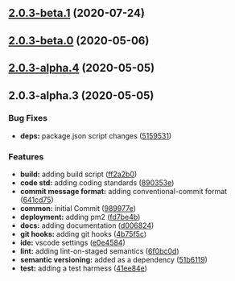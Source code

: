 ## [2.0.3-beta.1](https://github.com/twyr/common/compare/2.0.3-beta.0...2.0.3-beta.1) (2020-07-24)

<a name="2.0.3-beta.0"></a>
## [2.0.3-beta.0](https://github.com/twyr/common/compare/2.0.3-alpha.4...2.0.3-beta.0) (2020-05-06)

<a name="2.0.3-alpha.4"></a>
## [2.0.3-alpha.4](https://github.com/twyr/common/compare/2.0.3-alpha.3...2.0.3-alpha.4) (2020-05-05)

<a name="2.0.3-alpha.3"></a>
## 2.0.3-alpha.3 (2020-05-05)


### Bug Fixes

* **deps:** package.json script changes ([5159531](https://github.com/twyr/common/commit/5159531))


### Features

* **build:** adding build script ([ff2a2b0](https://github.com/twyr/common/commit/ff2a2b0))
* **code std:** adding coding standards ([890353e](https://github.com/twyr/common/commit/890353e))
* **commit message format:** adding conventional-commit format ([641cd75](https://github.com/twyr/common/commit/641cd75))
* **common:** initial Commit ([989977e](https://github.com/twyr/common/commit/989977e))
* **deployment:** adding pm2 ([fd7be4b](https://github.com/twyr/common/commit/fd7be4b))
* **docs:** adding documentation ([d006824](https://github.com/twyr/common/commit/d006824))
* **git hooks:** adding git hooks ([4b75f5c](https://github.com/twyr/common/commit/4b75f5c))
* **ide:** vscode settings ([e0e4584](https://github.com/twyr/common/commit/e0e4584))
* **lint:** adding lint-on-staged semantics ([6f0bc0d](https://github.com/twyr/common/commit/6f0bc0d))
* **semantic versioning:** added as a dependency ([51b6119](https://github.com/twyr/common/commit/51b6119))
* **test:** adding a test harmess ([41ee84e](https://github.com/twyr/common/commit/41ee84e))

